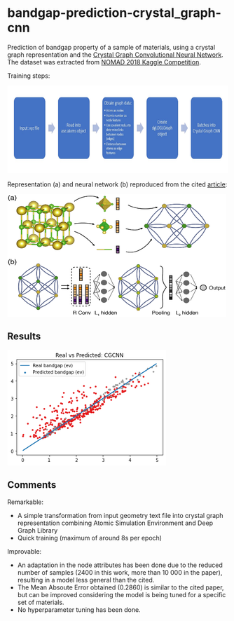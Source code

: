 # bandgap-prediction-crystal_graph-cnn
Prediction of bandgap property of a sample of materials, using a crystal graph representation and the [Crystal Graph Convolutional Neural Network](https://arxiv.org/abs/1710.10324).
The dataset was extracted from [NOMAD 2018 Kaggle Competition](https://www.kaggle.com/c/nomad2018-predict-transparent-conductors).

Training steps:

<img src="images/training_steps.png" width="800" height="200">

Representation (a) and neural network (b) reproduced from the cited [article](https://arxiv.org/abs/1710.10324):

<img src="images/Representation%26architecture.png" width="500" height="280">

## Results
<img src="images/RealVsPredicted.png">

## Comments
Remarkable:
- A simple transformation from input geometry text file into crystal graph representation combining Atomic Simulation Environment and Deep Graph Library
- Quick training (maximum of around 8s per epoch)

Improvable:
- An adaptation in the node attributes has been done due to the reduced number of samples (2400 in this work, more than 10 000 in the paper), resulting in a model less general than the cited.
- The Mean Absoute Error obtained (0.2860) is similar to the cited paper, but can be improved considering the model is being tuned for a specific set of materials.
- No hyperparameter tuning has been done.
